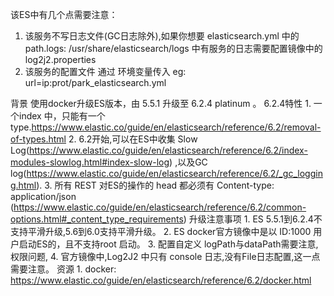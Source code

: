 该ES中有几个点需要注意：
1. 该服务不写日志文件(GC日志除外),如果你想要 elasticsearch.yml 中的 path.logs: /usr/share/elasticsearch/logs 中有服务的日志需要配置镜像中的 log2j2.properties
2. 该服务的配置文件 通过 环境变量传入  eg: url=ip:prot/park_elasticsearch.yml


背景
       使用docker升级ES版本，由 5.5.1 升级至 6.2.4 platinum 。
6.2.4特性
        1. 一个index 中，只能有一个 type.https://www.elastic.co/guide/en/elasticsearch/reference/6.2/removal-of-types.html
        2. 6.2开始,可以在ES中收集 Slow Log(https://www.elastic.co/guide/en/elasticsearch/reference/6.2/index-modules-slowlog.html#index-slow-log) ,以及GC log(https://www.elastic.co/guide/en/elasticsearch/reference/6.2/_gc_logging.html).
        3. 所有 REST 对ES的操作的 head 都必须有 Content-type: application/json  (https://www.elastic.co/guide/en/elasticsearch/reference/6.2/common-options.html#_content_type_requirements)
升级注意事项
         1. ES 5.5.1到6.2.4不支持平滑升级,5.6到6.0支持平滑升级。
         2. ES docker官方镜像中是以 ID:1000 用户启动ES的，且不支持root 启动。
         3. 配置自定义 logPath与dataPath需要注意,权限问题,
         4. 官方镜像中,Log2J2 中只有 console 日志,没有File日志配置,这一点需要注意。
资源 
         1. docker: https://www.elastic.co/guide/en/elasticsearch/reference/6.2/docker.html
         
